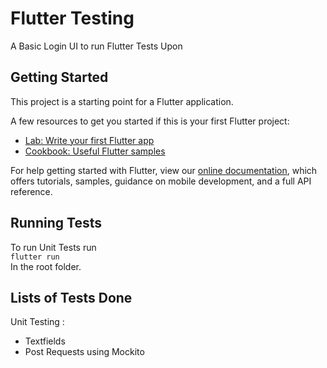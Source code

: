 # Flutter Testing

A Basic Login UI to run Flutter Tests Upon

## Getting Started

This project is a starting point for a Flutter application.

A few resources to get you started if this is your first Flutter project:

- [Lab: Write your first Flutter app](https://flutter.dev/docs/get-started/codelab)
- [Cookbook: Useful Flutter samples](https://flutter.dev/docs/cookbook)

For help getting started with Flutter, view our
[online documentation](https://flutter.dev/docs), which offers tutorials,
samples, guidance on mobile development, and a full API reference.

## Running Tests

To run Unit Tests run  
  ```flutter run```  
In the root folder.

## Lists of Tests Done

Unit Testing : 
- Textfields
- Post Requests using Mockito
